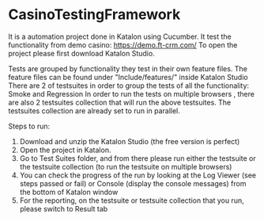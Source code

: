 # CasinoTestingFramework

It is a automation project done in Katalon using Cucumber. It test the functionality from demo casino: https://demo.ft-crm.com/ 
To open the project please first download Katalon Studio.


Tests are grouped by functionality they test in their own feature files. 
The feature files can be found under "Include/features/" inside Katalon Studio
There are 2 of testsuites in order to group the tests of all the functionality: Smoke and Regression
In order to run the tests on multiple browsers , there are also 2 testsuites collection that will run the above testsuites.
The testsuites collection are already set to run in parallel. 

Steps to run:

1. Download and unzip the Katalon Studio (the free version is perfect)
2. Open the project in Katalon.
3. Go to Test Suites folder, and from there please run either the testsuite or the testsuite collection (to run the testsuite on multiple browsers)
4. You can check the progress of the run by looking at the Log Viewer (see steps passed or fail) or Console (display the console messages) from the bottom of Katalon window
5. For the reporting, on the testsuite or testsuite collection that you run, please switch to Result tab
 


